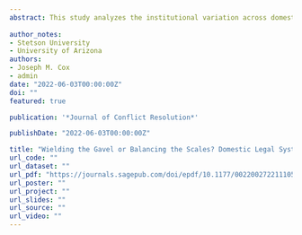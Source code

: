 ```yaml
---
abstract: This study analyzes the institutional variation across domestic legal systems, with a focus on common law system’s adherence to precedent and reduced recourse to judicial deference, as well as on the degree of independence afforded to courts. These institutional qualities of judiciaries provide the opportunity for courts to play a more active role in the implementation of post-conflict justice, increasing uncertainty for other policymakers concerning the ultimate contours of post-conflict justice processes. To reduce such uncertainty, policymakers ensconced in these types of institutional contexts will be less likely to implement post-conflict justice. Using data from the Post-Conflict Justice Dataset, we find that states with common law systems are less likely to pursue and implement post-conflict justice compared to states with civil or Islamic law systems. Moreover, independent courts will be less likely to pursue mixed or restorative forms post-conflict justice, though the impact of judicial independence is weak overall.
  
author_notes:
- Stetson University
- University of Arizona
authors:
- Joseph M. Cox
- admin
date: "2022-06-03T00:00:00Z"
doi: ""
featured: true

publication: '*Journal of Conflict Resolution*'

publishDate: "2022-06-03T00:00:00Z"

title: "Wielding the Gavel or Balancing the Scales? Domestic Legal Systems and Post-Conflict Justice"
url_code: ""
url_dataset: ""
url_pdf: "https://journals.sagepub.com/doi/epdf/10.1177/00220027221110581"
url_poster: ""
url_project: ""
url_slides: ""
url_source: ""
url_video: ""
---
```

